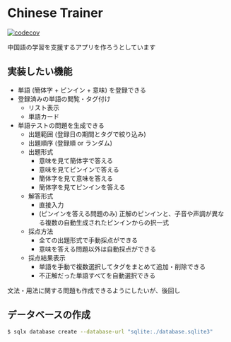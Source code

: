 # Chinese Trainer

[![codecov](https://codecov.io/gh/0918nobita/chinese-trainer/branch/main/graph/badge.svg?token=MJ94QXFAZ1)](https://codecov.io/gh/0918nobita/chinese-trainer)

中国語の学習を支援するアプリを作ろうとしています

## 実装したい機能

- 単語 (簡体字 + ピンイン + 意味) を登録できる
- 登録済みの単語の閲覧・タグ付け
  - リスト表示
  - 単語カード
- 単語テストの問題を生成できる
  - 出題範囲 (登録日の期間とタグで絞り込み)
  - 出題順序 (登録順 or ランダム)
  - 出題形式
    - 意味を見て簡体字で答える
    - 意味を見てピンインで答える
    - 簡体字を見て意味を答える
    - 簡体字を見てピンインを答える
  - 解答形式
    - 直接入力
    - (ピンインを答える問題のみ) 正解のピンインと、子音や声調が異なる複数の自動生成されたピンインからの択一式
  - 採点方法
    - 全ての出題形式で手動採点ができる
    - 意味を答える問題以外は自動採点ができる
  - 採点結果表示
    - 単語を手動で複数選択してタグをまとめて追加・削除できる
    - 不正解だった単語すべてを自動選択できる

文法・用法に関する問題も作成できるようにしたいが、後回し

## データベースの作成

```bash
$ sqlx database create --database-url "sqlite:./database.sqlite3"
```
